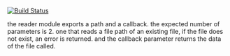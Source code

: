 [![Build Status](https://travis-ci.com/annaboyatyuk/03-asynchronous-callbacks.svg?branch=master)](https://travis-ci.com/annaboyatyuk/03-asynchronous-callbacks)

the reader module exports a path and a callback. the expected number of parameters is 2. one that reads a file path of an existing file, if the file does not exist, an error is returned. and the callback parameter returns the data of the file called.
